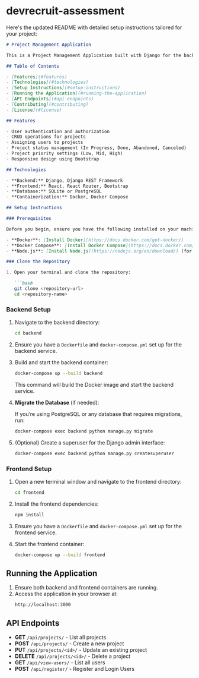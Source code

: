 # devrecruit-assessment

Here's the updated README with detailed setup instructions tailored for your project:

```markdown
# Project Management Application

This is a Project Management Application built with Django for the backend and React for the frontend. The application allows users to manage projects with features like status management, priority settings, and user assignments.

## Table of Contents

- [Features](#features)
- [Technologies](#technologies)
- [Setup Instructions](#setup-instructions)
- [Running the Application](#running-the-application)
- [API Endpoints](#api-endpoints)
- [Contributing](#contributing)
- [License](#license)

## Features

- User authentication and authorization
- CRUD operations for projects
- Assigning users to projects
- Project status management (In Progress, Done, Abandoned, Canceled)
- Project priority settings (Low, Mid, High)
- Responsive design using Bootstrap

## Technologies

- **Backend:** Django, Django REST Framework
- **Frontend:** React, React Router, Bootstrap
- **Database:** SQLite or PostgreSQL
- **Containerization:** Docker, Docker Compose

## Setup Instructions

### Prerequisites

Before you begin, ensure you have the following installed on your machine:

- **Docker**: [Install Docker](https://docs.docker.com/get-docker/)
- **Docker Compose**: [Install Docker Compose](https://docs.docker.com/compose/install/)
- **Node.js**: [Install Node.js](https://nodejs.org/en/download/) (for local development, if needed)

### Clone the Repository

1. Open your terminal and clone the repository:

   ```bash
   git clone <repository-url>
   cd <repository-name>
   ```

### Backend Setup

1. Navigate to the backend directory:

   ```bash
   cd backend
   ```

2. Ensure you have a `Dockerfile` and `docker-compose.yml` set up for the backend service.

3. Build and start the backend container:

   ```bash
   docker-compose up --build backend
   ```

   This command will build the Docker image and start the backend service.

4. **Migrate the Database** (if needed):

   If you’re using PostgreSQL or any database that requires migrations, run:

   ```bash
   docker-compose exec backend python manage.py migrate
   ```

5. (Optional) Create a superuser for the Django admin interface:

   ```bash
   docker-compose exec backend python manage.py createsuperuser
   ```

### Frontend Setup

1. Open a new terminal window and navigate to the frontend directory:

   ```bash
   cd frontend
   ```

2. Install the frontend dependencies:

   ```bash
   npm install
   ```

4. Ensure you have a `Dockerfile` and `docker-compose.yml` set up for the frontend service.

5. Start the frontend container:

   ```bash
   docker-compose up --build frontend
   ```

## Running the Application

1. Ensure both backend and frontend containers are running.
2. Access the application in your browser at:
   ```
   http://localhost:3000
   ```

## API Endpoints

- **GET** `/api/projects/` - List all projects
- **POST** `/api/projects/` - Create a new project
- **PUT** `/api/projects/<id>/` - Update an existing project
- **DELETE** `/api/projects/<id>/` - Delete a project
- **GET** `/api/view-users/` - List all users
- **POST** `/api/register/` - Register and Login Users


